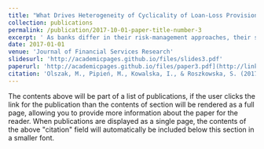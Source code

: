 ```yaml
---
title: "What Drives Heterogeneity of Cyclicality of Loan-Loss Provisions in the EU?"
collection: publications
permalink: /publication/2017-10-01-paper-title-number-3
excerpt: ' As banks differ in their risk-management approaches, their sensitivity to the business cycle is far from uniform. This paper aims to identify the sources of such diverse relationships between loan-loss provisions (LLP) and the business cycle.'
date: 2017-01-01
venue: 'Journal of Financial Services Research'
slidesurl: 'http://academicpages.github.io/files/slides3.pdf'
paperurl: 'http://academicpages.github.io/files/paper3.pdf](http://link.springer.com/10.1007/s10693-015-0238-6'
citation: 'Olszak, M., Pipień, M., Kowalska, I., & Roszkowska, S. (2017). What Drives Heterogeneity of Cyclicality of Loan-Loss Provisions in the EU? Journal of Financial Services Research, 51(1). https://doi.org/10.1007/s10693-015-0238-6.'
---
```


The contents above will be part of a list of publications, if the user clicks the link for the publication than the contents of section will be rendered as a full page, allowing you to provide more information about the paper for the reader. When publications are displayed as a single page, the contents of the above "citation" field will automatically be included below this section in a smaller font.
